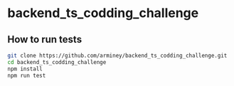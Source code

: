 # backend_ts_codding_challenge

## How to run tests

```bash
git clone https://github.com/arminey/backend_ts_codding_challenge.git
cd backend_ts_codding_challenge
npm install
npm run test
```
